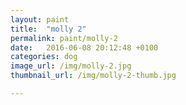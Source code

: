 ```yaml
---
layout: paint
title:  "molly 2"
permalink: paint/molly-2
date:   2016-06-08 20:12:48 +0100
categories: dog
image_url: /img/molly-2.jpg
thumbnail_url: /img/molly-2-thumb.jpg

---
```

